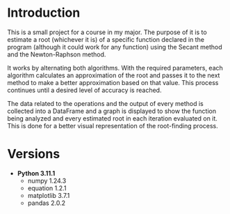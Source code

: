 # Introduction
This is a small project for a course in my major. The purpose of it is to estimate a root (whichever it is) of a specific function declared in the program (although it could work for any function) using the Secant method and the Newton-Raphson method.

It works by alternating both algorithms. With the required parameters, each algorithm calculates an approximation of the root and passes it to the next method to make a better approximation based on that value. This process continues until a desired level of accuracy is reached.

The data related to the operations and the output of every method is collected into a DataFrame and a graph is displayed to show the function being analyzed and every estimated root in each iteration evaluated on it. This is done for a better visual representation of the root-finding process.

# Versions
- **Python 3.11.1**
  - numpy 1.24.3
  - equation 1.2.1
  - matplotlib 3.7.1
  - pandas 2.0.2
